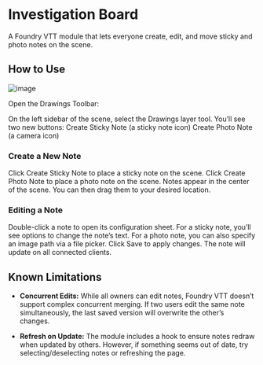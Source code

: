 # Investigation Board

A Foundry VTT module that lets everyone create, edit, and move sticky and photo notes on the scene.

## How to Use

![image](https://github.com/user-attachments/assets/4bf03b99-27d0-4f9a-aaf8-aa86cf4733eb)

Open the Drawings Toolbar:

On the left sidebar of the scene, select the Drawings layer tool.
You’ll see two new buttons:
Create Sticky Note (a sticky note icon)
Create Photo Note (a camera icon)

### Create a New Note

Click Create Sticky Note to place a sticky note on the scene.
Click Create Photo Note to place a photo note on the scene.
Notes appear in the center of the scene. You can then drag them to your desired location.

### Editing a Note

Double-click a note to open its configuration sheet.
For a sticky note, you’ll see options to change the note’s text.
For a photo note, you can also specify an image path via a file picker.
Click Save to apply changes. The note will update on all connected clients.

## Known Limitations

- **Concurrent Edits:** While all owners can edit notes, Foundry VTT doesn’t support complex concurrent merging. If two users edit the same note simultaneously, the last saved version will overwrite the other’s changes.

- **Refresh on Update:** The module includes a hook to ensure notes redraw when updated by others. However, if something seems out of date, try selecting/deselecting notes or refreshing the page.
